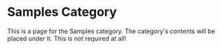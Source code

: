 # Samples Category

This is a page for the Samples category. The category's contents will be placed under it. This is not required at all!
